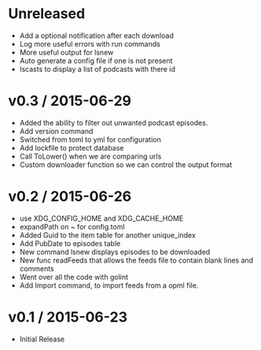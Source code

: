 # Unreleased

* Add a optional notification after each download
* Log more useful errors with run commands
* More useful output for lsnew
* Auto generate a config file if one is not present
* lscasts to display a list of podcasts with there id

# v0.3 / 2015-06-29

* Added the ability to filter out unwanted podcast episodes.
* Add version command
* Switched from toml to yml for configuration
* Add lockfile to protect database
* Call ToLower() when we are comparing urls
* Custom downloader function so we can control the output format

# v0.2 / 2015-06-26

* use XDG_CONFIG_HOME and XDG_CACHE_HOME
* expandPath on ~ for config.toml
* Added Guid to the item table for another unique_index
* Add PubDate to episodes table
* New command lsnew displays episodes to be downloaded
* New func readFeeds that allows the feeds file to contain blank lines and comments
* Went over all the code with golint
* Add Import command, to import feeds from a opml file.

# v0.1 / 2015-06-23

* Initial Release
